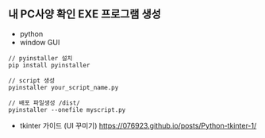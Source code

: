 ## 내 PC사양 확인 EXE 프로그램 생성

- python
- window GUI

```
// pyinstaller 설치
pip install pyinstaller

// script 생성
pyinstaller your_script_name.py

// 배포 파일생성 /dist/
pyinstaller --onefile myscript.py
```

- tkinter 가이드 (UI 꾸미기)
  https://076923.github.io/posts/Python-tkinter-1/
